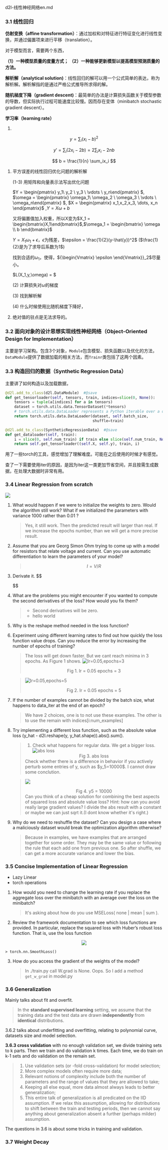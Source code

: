 d2l-线性神经网络en.md

### 3.1 线性回归

**仿射变换（affine transformation）**：通过加权和对特征进行特征变化进行线性变换，并通过偏置项来进行平移（translation）。

对于模型而言，需要两个东西，

**（1）一种模型质量的度量方式； （2）一种能够更新模型以提高模型预测质量的方法。**

**解析解（analytical solution)**：线性回归的解可以用一个公式简单的表达，称为解析解。解析解指的是通过严格公式推导所求得的解。

**随机梯度下降（gradient descent)**：最简单的办法是计算损失函数关于模型参数的导数，但实际执行过程可能速度比较慢。因而存在变体（minibatch stochastic gradient descent）。

**学习率（learning rate）** 

1.
$$
y = \sum_i(x_i- b)^2
$$

$$
y' = \sum_i(2x_i - 2b) = 2\sum_ix_i - 2nb 
$$

$$
b = \frac{1}{n} \sum_ix_i
$$

1. 平方误差的线性回归优化问题的解析解

   (1-3) 用矩阵和向量表示法写出优化问题

   $Y =
   \begin{pmatrix} y_1\\ y_2 \\ y_3 \\ \vdots \\ y_n\end{pmatrix}
   $, $\omega = 
   \begin{pmatrix} \omega_1\\ \omega_2 \\ \omega_3 \\ \vdots \\ \omega_n\end{pmatrix}
   $, $X = \begin{pmatrix} x_1,x_2,x_3, \dots, x_n \end{pmatrix}$  ,$Y = X \omega + b$

   又将偏置值加入权重，所以X变为$X_1 = \begin{bmatrix}X,1\end{bmatrix}$,$\omega_1 = \begin{bmatrix} \omega \\ b \end{bmatrix}$

   $Y =  X_1\omega_1  + \epsilon$，$\epsilon$为残差，$\epsilon = \frac{1}{2}(y-\hat{y})^2$ ($\frac{1}{2}是为了求导后系数为1$)

   找到合适的$\omega_1$，使得，${\begin{Vmatrix} \epsilon \end{Vmatrix}}_2$尽量小。

   $L(X_1,y,\omega) = $

   (2) 计算损失对$\omega$的梯度

   (3) 找到解析解

   (4) 什么时候使用比随机梯度下降好，

2. 绝对值的驻点是无法求导的。



### 3.2 面向对象的设计思想实现线性神经网络（Object-Oriented Design for Implementation）

主要是学习架构。包含3个对象，`Module`包含模型、损失函数以及优化的方法，`DataModule`提供了数据加载的相关方法，而`Trainr`类包括了这两个因素。

### 3.3 构造回归的数据（Synthetic Regression Data）

主要讲了如何构造以及加载数据，

```python
@d2l.add_to_class(d2l.DataModule)  #@save
def get_tensorloader(self, tensors, train, indices=slice(0, None)):
    tensors = tuple(a[indices] for a in tensors)
    dataset = torch.utils.data.TensorDataset(*tensors)
    # torch.utils.data.DataLoader represents a Python iterable over a dataset
    return torch.utils.data.DataLoader(dataset, self.batch_size,
                                       shuffle=train)

@d2l.add_to_class(SyntheticRegressionData)  #@save
def get_dataloader(self, train):
    i = slice(0, self.num_train) if train else slice(self.num_train, None)
    return self.get_tensorloader((self.X, self.y), train, i)
```

用了一些torch的工具，感觉增加了理解难度。可能在之后使用的时候才有感觉。

查了一下需要使用iter的原因，是因为iter这一类更加节省空间，并且按需生成数据，在处理大数据时非常有用。

### 3.4 Linear Regression from scratch
![](../pic/3-4.png)

1. What would happen if we were to initialize the weights to zero. Would the algorithm still work? What if we initialized the parameters with variance 1000 rather than 0.01 ?
    > Yes, it still work. Then the predicted result will larger than real. If we increase the epochs number, than we will get a more precise result.

2. Assume that you are Georg Simon Ohm trying to come up with a model for resistors that relate voltage and current. Can you use automatic differentiation to learn the parameters of your model?
    > $$I = V / R$$

3. Derivate it.
   $$
    
   $$

4. What are the problems you might encounter if you wanted to compute the second derivatives of the loss? How would you fix them?
    > * Second derivatives will be zero.
    > * hello world

5. Why is the reshape method needed in the loss function?

6. Experiment using different learning rates to find out how quickly the loss function value drops. Can you reduce the error by increasing the number of epochs of training?
   > The loss will get down faster. But we cant reach minima in 3 epochs. As Figure 1 shows.
   > ![lr=0.05,epochs=3](../pic/en-3-4-1.png) 
   > <center>Fig 1. lr = 0.05 epochs = 3</center>

   >![lr=0.05,epochs=5](../pic/en-3-4-2.png)
   > <center>Fig 2. lr = 0.05 epochs = 5</center>
   
7. If the number of examples cannot be divided by the batch size, what happens to data_iter at the end of an epoch?
    > We have 2 choices, one is to not use these examples. The other is to use the remain with indices[i:num_examples]

8. Try implementing a different loss function, such as the absolute value loss (y_hat - d2l.reshape(y, y_hat.shape)).abs().sum().
    > 1. Check what happens for regular data.
    > We get a bigger loss.
    > ![abs loss](../pic/en-3-4-3.png)
    > <center>Fig 3. abs loss</center>
    > Check whether there is a difference in behavior if you actively perturb some entries of y, such as $y_5=10000$.
    > I cannot draw some conclution.

    > ![](../pic/en-3-4-4.png)
    > <center>Fig 4. y5 = 10000</center>
    > Can you think of a cheap solution for combining the best aspects of squared loss and absolute value loss? Hint: how can you avoid really large gradient values?
    > I divide the abs result with a constant or maybe we can just sqrt it.(I dont know whether it's right.)

9.  Why do we need to reshuffle the dataset? Can you design a case where a maliciously dataset would break the optimization algorithm otherwise?
    > Because in examples, we have examples that are arranged together for some order. They may be the same value or following the rule that each add one from previous one. So after shuffle, we can get a more accurate variance and lower the bias.

### 3.5 Concise Implementation of Linear Regression

* Lazy Linear
* torch operations

1. How would you need to change the learning rate if you replace the aggregate loss over the minibatch with an average over the loss on the minibatch?
   > It's asking about how do you use MSELoss( none | mean | sum ).
2. Review the framework documentation to see which loss functions are provided. In particular, replace the squared loss with Huber’s robust loss function. That is, use the loss function
    
<center> 

![](../pic/en-3-5-1.png) 

</center>

    > torch.nn.SmoothLoss()


3. How do you access the gradient of the weights of the model?
   > In ./train.py call W.grad is None. Oops.
   > So I add a method `get_w_grad` in model.py

### 3.6 Generalization
Mainly talks about fit and overfit.

> In the **standard supervised learning** setting, we assume that the training data and the test data are drawn **independently** from **identical** distributions. 

3.6.2 talks about underfitting and overfitting, relating to polynomial curve, datasets size and model selection.

**3.6.3 cross validation** with no enough validation set, we divide training sets to k parts. Then we train and do validation k times. Each time, we do train on k-1 sets and do validation on the remain set.

> 1. Use validation sets (or -fold cross-validation) for model selection;
> 2. More complex models often require more data;
> 3. Relevant notions of complexity include both the number of parameters and the range of values that they are allowed to take;
> 4. Keeping all else equal, more data almost always leads to better generalization;
> 5. This entire talk of generalization is all predicated on the IID assumption. If we relax this assumption, allowing for distributions to shift between the train and testing periods, then we cannot say anything about generalization absent a further (perhaps milder) assumption.

The questions in 3.6 is about some tricks in training and validation.

### 3.7 Weight Decay